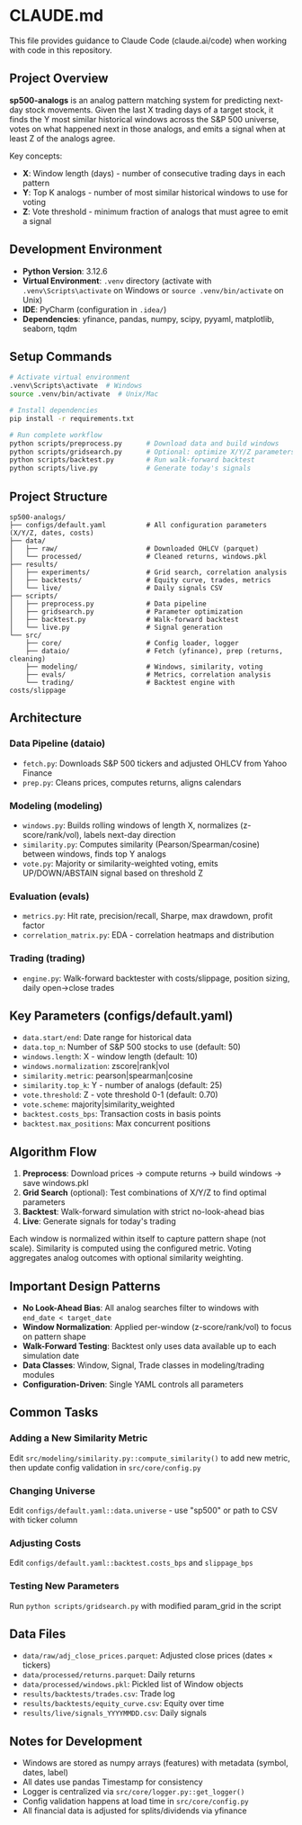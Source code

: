 # CLAUDE.md

This file provides guidance to Claude Code (claude.ai/code) when working with code in this repository.

## Project Overview

**sp500-analogs** is an analog pattern matching system for predicting next-day stock movements. Given the last X trading days of a target stock, it finds the Y most similar historical windows across the S&P 500 universe, votes on what happened next in those analogs, and emits a signal when at least Z of the analogs agree.

Key concepts:
- **X**: Window length (days) - number of consecutive trading days in each pattern
- **Y**: Top K analogs - number of most similar historical windows to use for voting
- **Z**: Vote threshold - minimum fraction of analogs that must agree to emit a signal

## Development Environment

- **Python Version**: 3.12.6
- **Virtual Environment**: `.venv` directory (activate with `.venv\Scripts\activate` on Windows or `source .venv/bin/activate` on Unix)
- **IDE**: PyCharm (configuration in `.idea/`)
- **Dependencies**: yfinance, pandas, numpy, scipy, pyyaml, matplotlib, seaborn, tqdm

## Setup Commands

```bash
# Activate virtual environment
.venv\Scripts\activate  # Windows
source .venv/bin/activate  # Unix/Mac

# Install dependencies
pip install -r requirements.txt

# Run complete workflow
python scripts/preprocess.py      # Download data and build windows
python scripts/gridsearch.py      # Optional: optimize X/Y/Z parameters
python scripts/backtest.py        # Run walk-forward backtest
python scripts/live.py            # Generate today's signals
```

## Project Structure

```
sp500-analogs/
├── configs/default.yaml          # All configuration parameters (X/Y/Z, dates, costs)
├── data/
│   ├── raw/                      # Downloaded OHLCV (parquet)
│   └── processed/                # Cleaned returns, windows.pkl
├── results/
│   ├── experiments/              # Grid search, correlation analysis
│   ├── backtests/                # Equity curve, trades, metrics
│   └── live/                     # Daily signals CSV
├── scripts/
│   ├── preprocess.py             # Data pipeline
│   ├── gridsearch.py             # Parameter optimization
│   ├── backtest.py               # Walk-forward backtest
│   └── live.py                   # Signal generation
└── src/
    ├── core/                     # Config loader, logger
    ├── dataio/                   # Fetch (yfinance), prep (returns, cleaning)
    ├── modeling/                 # Windows, similarity, voting
    ├── evals/                    # Metrics, correlation analysis
    └── trading/                  # Backtest engine with costs/slippage
```

## Architecture

### Data Pipeline (dataio)
- `fetch.py`: Downloads S&P 500 tickers and adjusted OHLCV from Yahoo Finance
- `prep.py`: Cleans prices, computes returns, aligns calendars

### Modeling (modeling)
- `windows.py`: Builds rolling windows of length X, normalizes (z-score/rank/vol), labels next-day direction
- `similarity.py`: Computes similarity (Pearson/Spearman/cosine) between windows, finds top Y analogs
- `vote.py`: Majority or similarity-weighted voting, emits UP/DOWN/ABSTAIN signal based on threshold Z

### Evaluation (evals)
- `metrics.py`: Hit rate, precision/recall, Sharpe, max drawdown, profit factor
- `correlation_matrix.py`: EDA - correlation heatmaps and distribution

### Trading (trading)
- `engine.py`: Walk-forward backtester with costs/slippage, position sizing, daily open→close trades

## Key Parameters (configs/default.yaml)

- `data.start/end`: Date range for historical data
- `data.top_n`: Number of S&P 500 stocks to use (default: 50)
- `windows.length`: X - window length (default: 10)
- `windows.normalization`: zscore|rank|vol
- `similarity.metric`: pearson|spearman|cosine
- `similarity.top_k`: Y - number of analogs (default: 25)
- `vote.threshold`: Z - vote threshold 0-1 (default: 0.70)
- `vote.scheme`: majority|similarity_weighted
- `backtest.costs_bps`: Transaction costs in basis points
- `backtest.max_positions`: Max concurrent positions

## Algorithm Flow

1. **Preprocess**: Download prices → compute returns → build windows → save windows.pkl
2. **Grid Search** (optional): Test combinations of X/Y/Z to find optimal parameters
3. **Backtest**: Walk-forward simulation with strict no-look-ahead bias
4. **Live**: Generate signals for today's trading

Each window is normalized within itself to capture pattern shape (not scale). Similarity is computed using the configured metric. Voting aggregates analog outcomes with optional similarity weighting.

## Important Design Patterns

- **No Look-Ahead Bias**: All analog searches filter to windows with `end_date < target_date`
- **Window Normalization**: Applied per-window (z-score/rank/vol) to focus on pattern shape
- **Walk-Forward Testing**: Backtest only uses data available up to each simulation date
- **Data Classes**: Window, Signal, Trade classes in modeling/trading modules
- **Configuration-Driven**: Single YAML controls all parameters

## Common Tasks

### Adding a New Similarity Metric
Edit `src/modeling/similarity.py::compute_similarity()` to add new metric, then update config validation in `src/core/config.py`

### Changing Universe
Edit `configs/default.yaml::data.universe` - use "sp500" or path to CSV with ticker column

### Adjusting Costs
Edit `configs/default.yaml::backtest.costs_bps` and `slippage_bps`

### Testing New Parameters
Run `python scripts/gridsearch.py` with modified param_grid in the script

## Data Files

- `data/raw/adj_close_prices.parquet`: Adjusted close prices (dates × tickers)
- `data/processed/returns.parquet`: Daily returns
- `data/processed/windows.pkl`: Pickled list of Window objects
- `results/backtests/trades.csv`: Trade log
- `results/backtests/equity_curve.csv`: Equity over time
- `results/live/signals_YYYYMMDD.csv`: Daily signals

## Notes for Development

- Windows are stored as numpy arrays (features) with metadata (symbol, dates, label)
- All dates use pandas Timestamp for consistency
- Logger is centralized via `src/core/logger.py::get_logger()`
- Config validation happens at load time in `src/core/config.py`
- All financial data is adjusted for splits/dividends via yfinance
